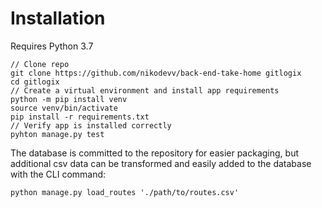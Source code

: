 # Installation

Requires Python 3.7

    // Clone repo
    git clone https://github.com/nikodevv/back-end-take-home gitlogix
    cd gitlogix
    // Create a virtual environment and install app requirements
    python -m pip install venv
    source venv/bin/activate
    pip install -r requirements.txt
    // Verify app is installed correctly
    pyhton manage.py test

The database is committed to the repository for easier packaging, but additional csv data can be transformed and easily added to the database with the CLI command:

    python manage.py load_routes './path/to/routes.csv'
